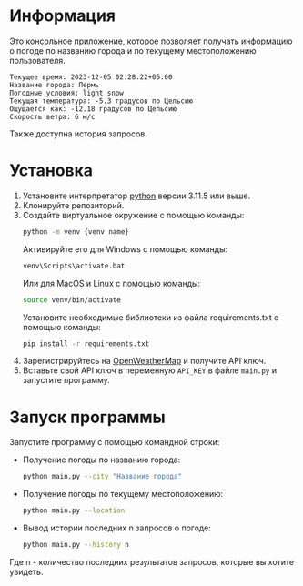 # Информация
Это консольное приложение, которое позволяет получать информацию о погоде по названию города и по текущему местоположению пользователя.
```example
Текущее время: 2023-12-05 02:28:22+05:00
Название города: Пермь
Погодные условия: light snow
Текущая температура: -5.3 градусов по Цельсию
Ощущается как: -12.18 градусов по Цельсию
Скорость ветра: 6 м/c
```
Также доступна история запросов.
# Установка

1. Установите интерпретатор [python](https://www.python.org/downloads/) версии 3.11.5 или выше.
2. Клонируйте репозиторий.
3. Создайте виртуальное окружение c помощью команды:
    ```bash 
    python -m venv {venv name}
    ```
    Активируйте его для Windows с помощью команды:
    ```bash 
    venv\Scripts\activate.bat
    ```
    Или для MacOS и Linux с помощью команды:
     ```bash 
    source venv/bin/activate
    ```
    Установите необходимые библиотеки из файла requirements.txt с помощью команды:
    ```bash 
    pip install -r requirements.txt
    ```
4. Зарегистрируйтесь на [OpenWeatherMap](https://openweathermap.org/) и получите API ключ.
5. Вставьте свой API ключ в переменную `API_KEY` в файле `main.py` и запустите программу.

# Запуск программы

Запустите программу с помощью командной строки:

  - Получение погоды по названию города:
    ```bash
    python main.py --city "Название города"
    ```

  - Получение погоды по текущему местоположению:
    ```bash
    python main.py --location
    ```

  - Вывод истории последних n запросов о погоде:
    ```bash
    python main.py --history n
    ```

  Где n - количество последних результатов запросов, которые вы хотите увидеть.